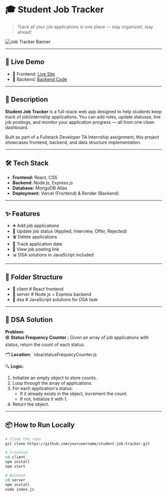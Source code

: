 # 🎓 Student Job Tracker

> Track all your job applications in one place — stay organized, stay ahead!

![Job Tracker Banner](https://images.unsplash.com/photo-1556157382-97eda2d62296?auto=format&fit=crop&w=1350&q=80)

---

## 🚀 Live Demo

- 🔗 Frontend: [Live Site](https://your-vercel-app.vercel.app)
- 🔗 Backend: [Backend Code](https://student-job-tracker-backend-qo0n.onrender.com)

---

## 📌 Description

**Student Job Tracker** is a full-stack web app designed to help students keep track of job/internship applications. You can add roles, update statuses, link job postings, and monitor your application progress — all from one clean dashboard.

Built as part of a Fullstack Developer TA Internship assignment, this project showcases frontend, backend, and data structure implementation.

---

## 🛠️ Tech Stack

- **Frontend:** React, CSS
- **Backend:** Node.js, Express.js
- **Database:** MongoDB Atlas
- **Deployment:** Vercel (Frontend) & Render (Backend)

---

## ✨ Features

- ➕ Add job applications
- 🔄 Update job status (Applied, Interview, Offer, Rejected)
- 🗑️ Delete applications
- 📅 Track application date
- 🔗 View job posting link
- 📊 DSA solutions in JavaScript included

---

## 📂 Folder Structure
- 📁 client # React frontend
- 📁 server # Node.js + Express backend
- 📁 dsa # JavaScript solutions for DSA task

---


## 🧠 DSA Solution

**Problem:**  
🟢 **Status Frequency Counter :**
Given an array of job applications with status, return the count of each status.

🗂️ **Location:** `/dsa/statusFrequecyCounter.js

🔍 **Logic:**
1. Initialize an empty object to store counts.
2. Loop through the array of applications.
3. For each application's status:
   - If it already exists in the object, increment the count.
   - If not, initialize it with 1.
4. Return the object.
---

## 📦 How to Run Locally

```bash
# Clone the repo
git clone https://github.com/yourusername/student-job-tracker.git

# Frontend
cd client
npm install
npm start

# Backend
cd server
npm install
node index.js

